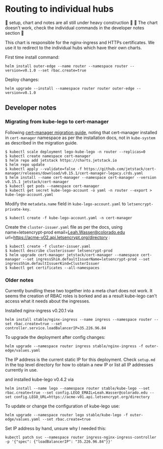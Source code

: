 # Routing to individual hubs

🚧 setup, chart and notes are all still under heavy construction 🚧
🚧 The chart doesn't work, check the individual commands in the developer notes section 🚧

This chart is responsible for the nginx-ingress and HTTPs certificates. We use
it to redirect to the individual hubs which have their own charts.

First time install command:
```
helm install outer-edge --name router --namespace router --version=v0.1.0 --set rbac.create=true
```

Deploy changes:
```
helm upgrade --install --namespace router router outer-edge --version=v0.1.0
```

## Developer notes

### Migrating from kube-lego to cert-manager

Following [cert-manager migration guide](https://cert-manager.io/docs/tutorials/acme/migrating-from-kube-lego/), noting that cert-manager installed in `cert-manager` namespace as per the installation docs, not in `kube-system` as described in the migration guide. 

```
$ kubectl scale deployment lego-kube-lego -n router --replicas=0
$ kubectl create namespace cert-manager
$ helm repo add jetstack https://charts.jetstack.io
$ helm repo update
$ kubectl apply --validate=false -f https://github.com/jetstack/cert-manager/releases/download/v0.15.1/cert-manager-legacy.crds.yaml
$ helm install --name cert-manager --namespace cert-manager --version v0.15.1 jetstack/cert-manager
$ kubectl get pods --namespace cert-manager
$ kubectl get secret kube-lego-account -o yaml -n router --export > kube-lego-account.yaml
```

Modify the `metadata.name` field in `kube-lego-account.yaml` to
`letsencrypt-private-key`.

```
$ kubectl create -f kube-lego-account.yaml -n cert-manager
```
Create the `cluster-issuer.yaml` file as per the docs, using
name=letsencrypt-prod
email=Leah.Wasser@colorado.edu
url=https://acme-v02.api.letsencrypt.org/directory :
```
$ kubectl create -f cluster-issuer.yaml
$ kubectl describe clusterissuer letsencrypt-prod
$ helm upgrade cert-manager jetstack/cert-manager --namespace cert-manager --set ingressShim.defaultIssuerName=letsencrypt-prod --set ingressShim.defaultIssuerKind=ClusterIssuer
$ kubectl get certificates --all-namespaces  

```

### Older notes

Currently bundling these two together into a meta chart does not work. It seems
the creation of RBAC roles is borked and as a result kube-lego can't access what
it needs about the ingresses.

Installed nginx-ingress v0.20.1 via
```
helm install stable/nginx-ingress --name ingress --namespace router --set rbac.create=true --set controller.service.loadBalancerIP=35.226.96.84
```
To upgrade the deployment after config changes:
```
helm upgrade --namespace router ingress stable/nginx-ingress -f outer-edge/values.yaml
```

The IP address is the current static IP for this deployment. Check `setup.md`
in the top level directory for how to obtain a new IP or list all IP addresses
currently in use.

and installed kube-lego v0.4.2 via
```
helm install --name lego --namespace router stable/kube-lego --set rbac.create=true --set config.LEGO_EMAIL=Leah.Wasser@colorado.edu --set config.LEGO_URL=https://acme-v01.api.letsencrypt.org/directory
```

To update or change the configuration of kube-lego use:
```
helm upgrade --namespace router lego stable/kube-lego -f outer-edge/values.yaml --set rbac.create=true
```

Set IP address by hand, unsure why I needed this:
```
kubectl patch svc --namespace router ingress-nginx-ingress-controller -p '{"spec": {"loadBalancerIP": "35.226.96.84"}}'
```
